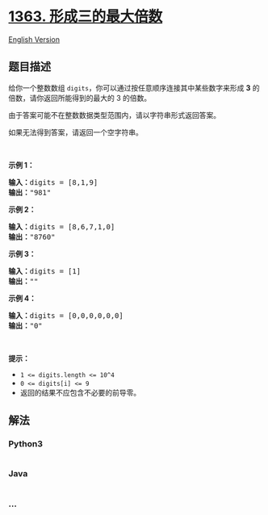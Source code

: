 # [1363. 形成三的最大倍数](https://leetcode-cn.com/problems/largest-multiple-of-three)

[English Version](https://github.com/yanglr/leetcode-ac/blob/master/assets/1300-1399/1363.Largest%20Multiple%20of%20Three/README_EN.md)

## 题目描述

<!-- 这里写题目描述 -->

<p>给你一个整数数组&nbsp;<code>digits</code>，你可以通过按任意顺序连接其中某些数字来形成 <strong>3</strong> 的倍数，请你返回所能得到的最大的 3 的倍数。</p>

<p>由于答案可能不在整数数据类型范围内，请以字符串形式返回答案。</p>

<p>如果无法得到答案，请返回一个空字符串。</p>

<p>&nbsp;</p>

<p><strong>示例 1：</strong></p>

<pre><strong>输入：</strong>digits = [8,1,9]
<strong>输出：</strong>&quot;981&quot;
</pre>

<p><strong>示例 2：</strong></p>

<pre><strong>输入：</strong>digits = [8,6,7,1,0]
<strong>输出：</strong>&quot;8760&quot;
</pre>

<p><strong>示例 3：</strong></p>

<pre><strong>输入：</strong>digits = [1]
<strong>输出：</strong>&quot;&quot;
</pre>

<p><strong>示例 4：</strong></p>

<pre><strong>输入：</strong>digits = [0,0,0,0,0,0]
<strong>输出：</strong>&quot;0&quot;
</pre>

<p>&nbsp;</p>

<p><strong>提示：</strong></p>

<ul>
	<li><code>1 &lt;= digits.length &lt;= 10^4</code></li>
	<li><code>0 &lt;= digits[i] &lt;= 9</code></li>
	<li>返回的结果不应包含不必要的前导零。</li>
</ul>


## 解法

<!-- 这里可写通用的实现逻辑 -->

<!-- tabs:start -->

### **Python3**

<!-- 这里可写当前语言的特殊实现逻辑 -->

```python

```

### **Java**

<!-- 这里可写当前语言的特殊实现逻辑 -->

```java

```

### **...**

```

```

<!-- tabs:end -->
